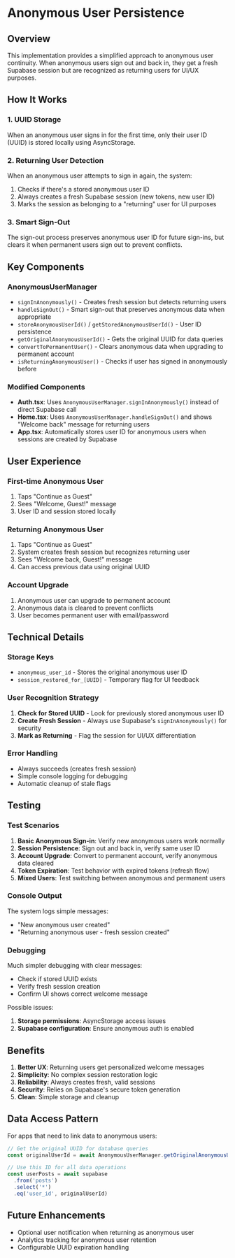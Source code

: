 # Anonymous User Persistence

## Overview

This implementation provides a simplified approach to anonymous user continuity. When anonymous users sign out and back in, they get a fresh Supabase session but are recognized as returning users for UI/UX purposes.

## How It Works

### 1. UUID Storage
When an anonymous user signs in for the first time, only their user ID (UUID) is stored locally using AsyncStorage.

### 2. Returning User Detection
When an anonymous user attempts to sign in again, the system:
1. Checks if there's a stored anonymous user ID
2. Always creates a fresh Supabase session (new tokens, new user ID)
3. Marks the session as belonging to a "returning" user for UI purposes

### 3. Smart Sign-Out
The sign-out process preserves anonymous user ID for future sign-ins, but clears it when permanent users sign out to prevent conflicts.

## Key Components

### AnonymousUserManager
- `signInAnonymously()` - Creates fresh session but detects returning users
- `handleSignOut()` - Smart sign-out that preserves anonymous data when appropriate
- `storeAnonymousUserId()` / `getStoredAnonymousUserId()` - User ID persistence
- `getOriginalAnonymousUserId()` - Gets the original UUID for data queries
- `convertToPermanentUser()` - Clears anonymous data when upgrading to permanent account
- `isReturningAnonymousUser()` - Checks if user has signed in anonymously before

### Modified Components
- **Auth.tsx**: Uses `AnonymousUserManager.signInAnonymously()` instead of direct Supabase call
- **Home.tsx**: Uses `AnonymousUserManager.handleSignOut()` and shows "Welcome back" message for returning users
- **App.tsx**: Automatically stores user ID for anonymous users when sessions are created by Supabase

## User Experience

### First-time Anonymous User
1. Taps "Continue as Guest"
2. Sees "Welcome, Guest!" message
3. User ID and session stored locally

### Returning Anonymous User
1. Taps "Continue as Guest" 
2. System creates fresh session but recognizes returning user
3. Sees "Welcome back, Guest!" message
4. Can access previous data using original UUID

### Account Upgrade
1. Anonymous user can upgrade to permanent account
2. Anonymous data is cleared to prevent conflicts
3. User becomes permanent user with email/password

## Technical Details

### Storage Keys
- `anonymous_user_id` - Stores the original anonymous user ID
- `session_restored_for_[UUID]` - Temporary flag for UI feedback

### User Recognition Strategy
1. **Check for Stored UUID** - Look for previously stored anonymous user ID
2. **Create Fresh Session** - Always use Supabase's `signInAnonymously()` for security
3. **Mark as Returning** - Flag the session for UI/UX differentiation

### Error Handling
- Always succeeds (creates fresh session)
- Simple console logging for debugging
- Automatic cleanup of stale flags

## Testing

### Test Scenarios
1. **Basic Anonymous Sign-in**: Verify new anonymous users work normally
2. **Session Persistence**: Sign out and back in, verify same user ID
3. **Account Upgrade**: Convert to permanent account, verify anonymous data cleared
4. **Token Expiration**: Test behavior with expired tokens (refresh flow)
5. **Mixed Users**: Test switching between anonymous and permanent users

### Console Output
The system logs simple messages:
- "New anonymous user created"
- "Returning anonymous user - fresh session created"

### Debugging
Much simpler debugging with clear messages:
- Check if stored UUID exists
- Verify fresh session creation
- Confirm UI shows correct welcome message

Possible issues:
1. **Storage permissions**: AsyncStorage access issues
2. **Supabase configuration**: Ensure anonymous auth is enabled

## Benefits

1. **Better UX**: Returning users get personalized welcome messages
2. **Simplicity**: No complex session restoration logic
3. **Reliability**: Always creates fresh, valid sessions
4. **Security**: Relies on Supabase's secure token generation
5. **Clean**: Simple storage and cleanup

## Data Access Pattern

For apps that need to link data to anonymous users:

```typescript
// Get the original UUID for database queries
const originalUserId = await AnonymousUserManager.getOriginalAnonymousUserId(session.user.id)

// Use this ID for all data operations
const userPosts = await supabase
  .from('posts')
  .select('*')
  .eq('user_id', originalUserId)
```

## Future Enhancements

- Optional user notification when returning as anonymous user
- Analytics tracking for anonymous user retention
- Configurable UUID expiration handling 